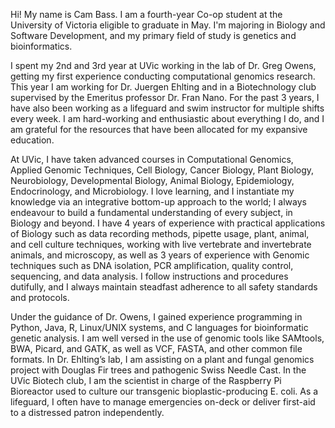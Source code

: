 Hi! My name is Cam Bass. I am a fourth-year Co-op student at the University of Victoria eligible to graduate in May. I'm majoring in Biology and Software Development, and my primary field of study is genetics and bioinformatics.

I spent my 2nd and 3rd year at UVic working in the lab of Dr. Greg Owens, getting my first experience conducting computational genomics research. This year I am working for Dr. Juergen Ehlting and in a Biotechnology club supervised by the Emeritus professor Dr. Fran Nano. For the past 3 years, I have also been working as a lifeguard and swim instructor for multiple shifts every week. I am hard-working and enthusiastic about everything I do, and I am grateful for the resources that have been allocated for my expansive education.

At UVic, I have taken advanced courses in Computational Genomics, Applied Genomic Techniques, Cell Biology, Cancer Biology, Plant Biology, Neurobiology, Developmental Biology, Animal Biology, Epidemiology, Endocrinology, and Microbiology. I love learning, and I instantiate my knowledge via an integrative bottom-up approach to the world; I always endeavour to build a fundamental understanding of every subject, in Biology and beyond. I have 4 years of experience with practical applications of Biology such as data recording methods, pipette usage, plant, animal, and cell culture techniques, working with live vertebrate and invertebrate animals, and microscopy, as well as 3 years of experience with Genomic techniques such as DNA isolation, PCR amplification, quality control, sequencing, and data analysis. I follow instructions and procedures dutifully, and I always maintain steadfast adherence to all safety standards and protocols.

Under the guidance of Dr. Owens, I gained experience programming in Python, Java, R, Linux/UNIX systems, and C languages for bioinformatic genetic analysis. I am well versed in the use of genomic tools like SAMtools, BWA, Picard, and GATK, as well as VCF, FASTA, and other common file formats. In Dr. Ehlting’s lab, I am assisting on a plant and fungal genomics project with Douglas Fir trees and pathogenic Swiss Needle Cast. In the UVic Biotech club, I am the scientist in charge of the Raspberry Pi Bioreactor used to culture our transgenic bioplastic-producing E. coli. As a lifeguard, I often have to manage emergencies on-deck or deliver first-aid to a distressed patron independently. 
